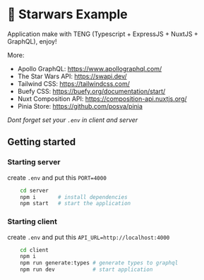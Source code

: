 
# 🚀 Starwars Example

Application make with TENG (Typescript + ExpressJS + NuxtJS + GraphQL), enjoy!

More:
* Apollo GraphQL: https://www.apollographql.com/
* The Star Wars API: https://swapi.dev/
* Tailwind CSS: https://tailwindcss.com/
* Buefy CSS: https://buefy.org/documentation/start/
* Nuxt Composition API: https://composition-api.nuxtjs.org/ 
* Pinia Store: https://github.com/posva/pinia

*Dont forget set your `.env` in client and server*

## Getting started

### Starting server

create `.env` and put this `PORT=4000`

```bash
    cd server
    npm i       # install dependencies
    npm start   # start the application
```
### Starting client

create `.env` and put this `API_URL=http://localhost:4000`

```bash
    cd client
    npm i
    npm run generate:types # generate types to graphql
    npm run dev            # start application
```
